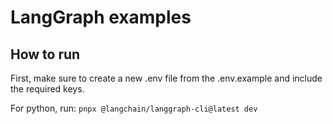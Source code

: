 # LangGraph examples

## How to run

First, make sure to create a new .env file from the .env.example and include the required keys.

For python, run:
`pnpx @langchain/langgraph-cli@latest dev`
